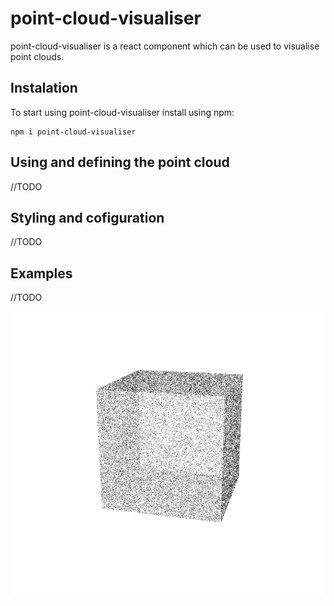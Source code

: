 # point-cloud-visualiser

point-cloud-visualiser is a react component which can be used to visualise point clouds.

## Instalation

To start using point-cloud-visualiser install using npm:
```
npm i point-cloud-visualiser
```

## Using and defining the point cloud

//TODO

## Styling and cofiguration

//TODO

## Examples

//TODO

![Example image](/images/example.png)